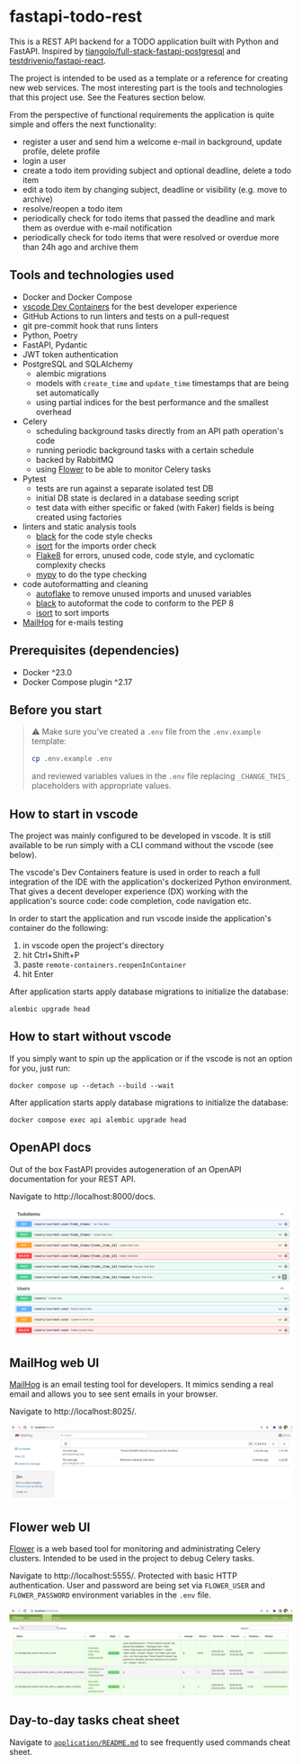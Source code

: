# fastapi-todo-rest


This is a REST API backend for a TODO application built with Python and FastAPI. Inspired by [tiangolo/full-stack-fastapi-postgresql](https://github.com/tiangolo/full-stack-fastapi-postgresql) and [testdrivenio/fastapi-react](https://github.com/testdrivenio/fastapi-react).

The project is intended to be used as a template or a reference for creating new web services. The most interesting part is the tools and technologies that this project use. See the Features section below.

From the perspective of functional requirements the application is quite simple and offers the next functionality:
- register a user and send him a welcome e-mail in background, update profile, delete profile
- login a user
- create a todo item providing subject and optional deadline, delete a todo item
- edit a todo item by changing subject, deadline or visibility (e.g. move to archive)
- resolve/reopen a todo item
- periodically check for todo items that passed the deadline and mark them as overdue with e-mail notification
- periodically check for todo items that were resolved or overdue more than 24h ago and archive them

## Tools and technologies used

- Docker and Docker Compose
- [vscode Dev Containers](https://code.visualstudio.com/docs/devcontainers/containers) for the best developer experience
- GitHub Actions to run linters and tests on a pull-request
- git pre-commit hook that runs linters
- Python, Poetry
- FastAPI, Pydantic
- JWT token authentication
- PostgreSQL and SQLAlchemy
  - alembic migrations
  - models with `create_time` and `update_time` timestamps that are being set automatically
  - using partial indices for the best performance and the smallest overhead
- Celery
  - scheduling background tasks directly from an API path operation's code
  - running periodic background tasks with a certain schedule
  - backed by RabbitMQ
  - using [Flower](https://github.com/mher/flower) to be able to monitor Celery tasks
- Pytest
  - tests are run against a separate isolated test DB
  - initial DB state is declared in a database seeding script
  - test data with either specific or faked (with Faker) fields is being created using factories
- linters and static analysis tools
  - [black](https://pypi.org/project/black/) for the code style checks
  - [isort](https://pycqa.github.io/isort/) for the imports order check
  - [Flake8](https://flake8.pycqa.org/en/latest/) for errors, unused code, code style, and cyclomatic complexity checks
  - [mypy](https://www.mypy-lang.org/) to do the type checking
- code autoformatting and cleaning
  - [autoflake](https://pypi.org/project/autoflake/) to remove unused imports and unused variables
  - [black](https://pypi.org/project/black/) to autoformat the code to conform to the PEP 8
  - [isort](https://pycqa.github.io/isort/) to sort imports
- [MailHog](https://github.com/mailhog/MailHog) for e-mails testing


## Prerequisites (dependencies)

- Docker ^23.0
- Docker Compose plugin ^2.17


## Before you start

> ⚠️ Make sure you've created a `.env` file from the `.env.example` template:
> ```sh
> cp .env.example .env
> ```
> and reviewed variables values in the `.env` file replacing `_CHANGE_THIS_` placeholders with appropriate values.


## How to start in vscode

The project was mainly configured to be developed in vscode. It is still available to be run simply with a CLI command without the vscode (see below).

The vscode's Dev Containers feature is used in order to reach a full integration of the IDE with the application's dockerized Python environment. That gives a decent developer experience (DX) working with the application's source code: code completion, code navigation etc.

In order to start the application and run vscode inside the application's container do the following:

1. in vscode open the project's directory
2. hit Ctrl+Shift+P
3. paste `remote-containers.reopenInContainer`
4. hit Enter

After application starts apply database migrations to initialize the database:
```
alembic upgrade head
```


## How to start without vscode

If you simply want to spin up the application or if the vscode is not an option for you, just run:
```
docker compose up --detach --build --wait
```

After application starts apply database migrations to initialize the database:
```
docker compose exec api alembic upgrade head
```


## OpenAPI docs

Out of the box FastAPI provides autogeneration of an OpenAPI documentation for your REST API.

Navigate to http://localhost:8000/docs.

![OpenAPI docs](./img/openapi.png "OpenAPI docs")


## MailHog web UI

[MailHog](https://github.com/mailhog/MailHog) is an email testing tool for developers. It mimics sending a real email and allows you to see sent emails in your browser.

Navigate to http://localhost:8025/.

![MailHog](./img/mailhog.png "MailHog")

## Flower web UI

[Flower](https://github.com/mher/flower) is a web based tool for monitoring and administrating Celery clusters. Intended to be used in the project to debug Celery tasks.

Navigate to http://localhost:5555/. Protected with basic HTTP authentication. User and password are being set via `FLOWER_USER` and `FLOWER_PASSWORD` environment variables in the `.env` file.

![Flower](./img/flower.png "Flower")


## Day-to-day tasks cheat sheet

Navigate to [`application/README.md`](./application/README.md) to see frequently used commands cheat sheet.
